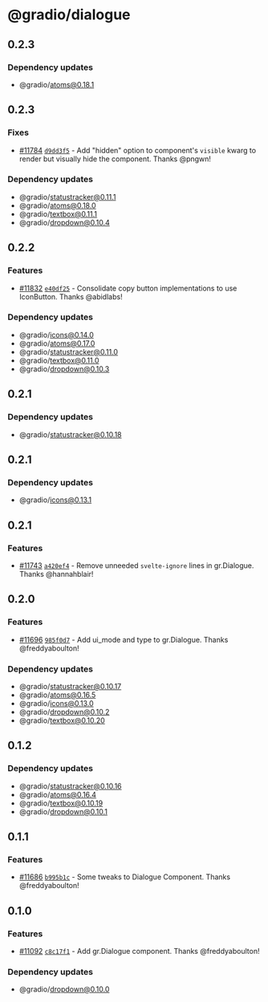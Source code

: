 # @gradio/dialogue

## 0.2.3

### Dependency updates

- @gradio/atoms@0.18.1

## 0.2.3

### Fixes

- [#11784](https://github.com/gradio-app/gradio/pull/11784) [`d9dd3f5`](https://github.com/gradio-app/gradio/commit/d9dd3f54b7fb34cf7118e549d39fc63937ca3489) - Add "hidden" option to component's `visible` kwarg to render but visually hide the component.  Thanks @pngwn!

### Dependency updates

- @gradio/statustracker@0.11.1
- @gradio/atoms@0.18.0
- @gradio/textbox@0.11.1
- @gradio/dropdown@0.10.4

## 0.2.2

### Features

- [#11832](https://github.com/gradio-app/gradio/pull/11832) [`e40df25`](https://github.com/gradio-app/gradio/commit/e40df252064e41d532472a535c42e3539877aa06) - Consolidate copy button implementations to use IconButton.  Thanks @abidlabs!

### Dependency updates

- @gradio/icons@0.14.0
- @gradio/atoms@0.17.0
- @gradio/statustracker@0.11.0
- @gradio/textbox@0.11.0
- @gradio/dropdown@0.10.3

## 0.2.1

### Dependency updates

- @gradio/statustracker@0.10.18

## 0.2.1

### Dependency updates

- @gradio/icons@0.13.1

## 0.2.1

### Features

- [#11743](https://github.com/gradio-app/gradio/pull/11743) [`a420ef4`](https://github.com/gradio-app/gradio/commit/a420ef42e895fb78f78c835923f10c5da8fb873c) - Remove unneeded `svelte-ignore` lines in gr.Dialogue.  Thanks @hannahblair!

## 0.2.0

### Features

- [#11696](https://github.com/gradio-app/gradio/pull/11696) [`985f0d7`](https://github.com/gradio-app/gradio/commit/985f0d7804683b8aec19fc385953190dd8a3a35b) - Add ui_mode and type to gr.Dialogue.  Thanks @freddyaboulton!

### Dependency updates

- @gradio/statustracker@0.10.17
- @gradio/atoms@0.16.5
- @gradio/icons@0.13.0
- @gradio/dropdown@0.10.2
- @gradio/textbox@0.10.20

## 0.1.2

### Dependency updates

- @gradio/statustracker@0.10.16
- @gradio/atoms@0.16.4
- @gradio/textbox@0.10.19
- @gradio/dropdown@0.10.1

## 0.1.1

### Features

- [#11686](https://github.com/gradio-app/gradio/pull/11686) [`b995b1c`](https://github.com/gradio-app/gradio/commit/b995b1ce2932cf9cb96ca1b48205fac802000d6d) - Some tweaks to Dialogue Component.  Thanks @freddyaboulton!

## 0.1.0

### Features

- [#11092](https://github.com/gradio-app/gradio/pull/11092) [`c8c17f1`](https://github.com/gradio-app/gradio/commit/c8c17f1a909952616a01967839482153d1419b78) - Add gr.Dialogue component.  Thanks @freddyaboulton!

### Dependency updates

- @gradio/dropdown@0.10.0